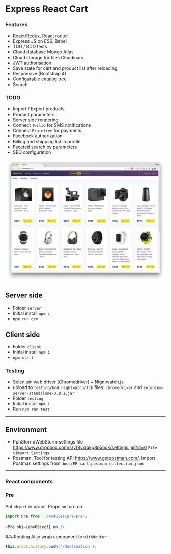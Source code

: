 # Express React Cart

### Features
* React/Redux, React router
* Express JS on ES6, Babel
* TDD / BDD tests
* Cloud database Mongo Atlas
* Cloud storage for files Cloudinary 
* JWT authorisation
* Save state for cart and product list after reloading
* Responsive (Bootstrap 4)
* Configurable catalog tree
* Search

### TODO
* Import / Export products
* Product parameters 
* Server side rendering
* Connect `Twilio` for SMS notifications
* Connect `Braintree` for payments 
* Facebook authorization
* Billing and shipping list in profile
* Faceted search by parameters 
* SEO configuration

![Express React Cart](docs/img/front-page.png?raw=true)

## Server side
* Folder `server`
* Initial install `npm i`
* `npm run dev`

## Client side
* Folder `client`
* Initial install `npm i`
* `npm start`

### Testing
* Selenium web driver (Chromedriver) + Nigntwatch.js
* upload to `testing/bdd_nightwatch/lib` files: `chromedriver` and `selenium-server-standalone-3.8.1.jar` 
* Folder `testing`
* Initial install `npm i`
* Run `npm run test`

---
## Environment
* PphStorm/WebStorm settings file https://www.dropbox.com/s/yf8vxiqkp8p5ook/settings.jar?dl=0 `File->Import Settings`
* Postman. Tool for testing API https://www.getpostman.com/. Import Postman settings from `docs/ER-cart.postman_collection.json`

---

### React components

### Pre

Put `object` in props. Props `on` turn on 
```javascript
import Pre from './modules/pre/pre';

<Pre obj={anyObject} on />
```

###Routing
Also wrap component to `withRouter`

```javascript
this.props.history.push('/destination');

```
